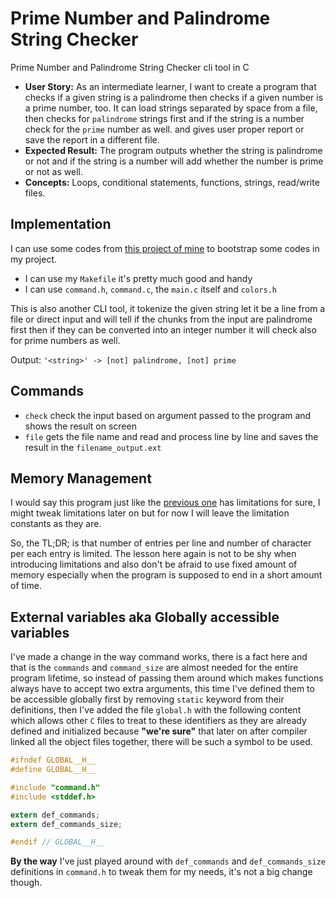 # Prime Number and Palindrome String Checker

Prime Number and Palindrome String Checker cli tool in C

- **User Story:** As an intermediate learner, I want to create a program that checks if a given string is a palindrome then checks if a given number is a prime number, too. It can load strings separated by space from a file, then checks for `palindrome` strings first and if the string is a number check for the `prime` number as well. and gives user proper report or save the report in a different file.
- **Expected Result:** The program outputs whether the string is palindrome or not and if the string is a number will add whether the number is prime or not as well.
- **Concepts:** Loops, conditional statements, functions, strings, read/write files.

## Implementation

I can use some codes from [this project of mine](https://github.com/dezashibi-c-projects/b-calculator) to bootstrap some codes in my project.

- I can use my `Makefile` it's pretty much good and handy
- I can use `command.h`, `command.c`, the `main.c` itself and `colors.h`

This is also another CLI tool, it tokenize the given string let it be a line from a file or direct input and will tell if the chunks from the input are palindrome first then if they can be converted into an integer number it will check also for prime numbers as well.

Output: `'<string>' -> [not] palindrome, [not] prime`

## Commands

- `check` check the input based on argument passed to the program and shows the result on screen
- `file` gets the file name and read and process line by line and saves the result in the `filename_output.ext`

## Memory Management

I would say this program just like the [previous one](https://github.com/dezashibi-c-projects/b-calculator) has limitations for sure, I might tweak limitations later on but for now I will leave the
limitation constants as they are.

So, the TL;DR; is that number of entries per line and number of character per each entry is limited. The lesson here again is not to be shy when introducing limitations and also don't be afraid
to use fixed amount of memory especially when the program is supposed to end in a short amount of time.

## External variables aka Globally accessible variables

I've made a change in the way command works, there is a fact here and that is the `commands` and `command_size` are almost needed for the entire program lifetime, so instead of passing them around which makes
functions always have to accept two extra arguments, this time I've defined them to be accessible globally first by removing `static` keyword from their definitions, then I've added the file `global.h` with the
following content which allows other `C` files to treat to these identifiers as they are already defined and initialized because **"we're sure"** that later on after compiler linked all the object files together, there will be such a symbol to be used.

```c
#ifndef GLOBAL__H__
#define GLOBAL__H__

#include "command.h"
#include <stddef.h>

extern def_commands;
extern def_commands_size;

#endif // GLOBAL__H__
```

**By the way** I've just played around with `def_commands` and `def_commands_size` definitions in `command.h` to tweak them for my needs, it's not a big change though.
